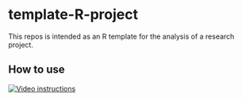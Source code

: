 # template-R-project
This repos is intended as an R template for the analysis of a research project.

## How to use
[![Video instructions](https://i.ytimg.com/an_webp/aEgTBLMvbP0/mqdefault_6s.webp?du=3000&sqp=CMKx8ZEG&rs=AOn4CLBF5pE9jqTFr-u2hJ7ODs2tvr-pTA)](https://youtu.be/aEgTBLMvbP0)


